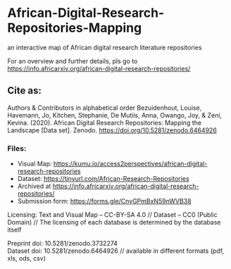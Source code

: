# African-Digital-Research-Repositories-Mapping
an interactive map of African digital research literature repositories

For an overview and further details, pls go to https://info.africarxiv.org/african-digital-research-repositories/

## Cite as: 
Authors & Contributors in alphabetical order
Bezuidenhout, Louise, Havemann, Jo, Kitchen, Stephanie, De Mutiis, Anna, Owango, Joy, & Zeni, Kevina. (2020). African Digital Research Repositories: Mapping the Landscape [Data set]. Zenodo. https://doi.org/10.5281/zenodo.6464926

### Files:
- Visual Map: https://kumu.io/access2perspectives/african-digital-research-repositories 
- Dataset: https://tinyurl.com/African-Research-Repositories
- Archived at https://info.africarxiv.org/african-digital-research-repositories/ 
- Submission form: https://forms.gle/CnyGPmBxN59nWVB38

Licensing: Text and Visual Map – CC-BY-SA 4.0 // Dataset – CC0 (Public Domain) // The licensing of each database is determined by the database itself

Preprint doi: 10.5281/zenodo.3732274     
Dataset doi: 10.5281/zenodo.6464926 // available in different formats (pdf, xls, ods, csv)

